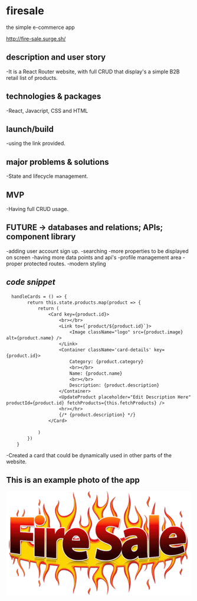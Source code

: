 # firesale
the simple e-commerce app

http://fire-sale.surge.sh/

## description and user story 
-It is a React Router website, with full CRUD that display's a simple B2B retail list of products.

## technologies & packages
-React, Javacript, CSS and HTML

## launch/build 
-using the link provided. 

## major problems & solutions
-State and lifecycle management.

## MVP
-Having full CRUD usage.

## FUTURE -> databases and relations; APIs; component library
-adding user account sign up.
-searching
-more properties to be displayed on screen
-having more data points and api's
-profile management area
-proper protected routes.
-modern styling


## _code snippet_
```
  handleCards = () => {
        return this.state.products.map(product => {
            return (
                <Card key={product.id}>
                    <br></br>
                    <Link to={`product/${product.id}`}>
                        <Image className="logo" src={product.image} alt={product.name} />
                    </Link>
                    <Container className='card-details' key={product.id}>
                        Category: {product.category}
                        <br></br>
                        Name: {product.name}
                        <br></br>
                        Description: {product.description}
                    </Container>
                    <UpdateProduct placeholder="Edit Description Here" productId={product.id} fetchProducts={this.fetchProducts} />
                    <hr></hr>
                    {/* {product.description} */}
                </Card>
                
            )
        })
    }
```

-Created a card that could be dynamically used in other parts of the website.

## This is an example photo of the app
 ![firesale](client/src/components/images/firesale.png)

